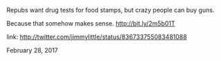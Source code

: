 Repubs want drug tests for food stamps, but crazy people can buy guns.

Because that somehow makes sense.
http://bit.ly/2m5b01T 

link: http://twitter.com/jimmylittle/status/836733755083481088 

February 28, 2017
